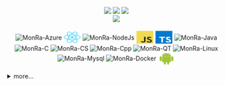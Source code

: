 <!--Hello
<h2><img src="https://emojis.slackmojis.com/emojis/images/1531849430/4246/blob-sunglasses.gif?1531849430" width="30"/> Hi There👋 , I'm MonRá! <img src="https://media.giphy.com/media/12oufCB0MyZ1Go/giphy.gif" width="50"><img src="https://i.giphy.com/9KawrQzIwdAYg.webp" width="50"></h2>
-->

<div>
  </p>
  <div align="center">
   <a href="https://www.facebook.com/ramon.chaib" target="_blank"><img src="https://img.shields.io/badge/-Facebook-%230077B5?style=for-the-badge&logo=facebook&logoColor=white" target="_blank"></a> 
  <a href="https://www.instagram.com/monrapps/" target="_blank"><img src="https://img.shields.io/badge/-Instagram-%23E4405F?style=for-the-badge&logo=instagram&logoColor=white" target="_blank"></a>
  <a href="https://www.linkedin.com/in/ramon-chaib-27007635/" target="_blank"><img src="https://img.shields.io/badge/-LinkedIn-%230077B5?style=for-the-badge&logo=linkedin&logoColor=white" target="_blank"></a>   
</div>

<div align="center">
  <img src="https://i.giphy.com/MM0Jrc8BHKx3y.webp">
</div>
  
 <div style="display: inline_block" align="center"><br>
  <img align="center" alt="MonRa-Azure" height="30" width="40" src="https://cdn.jsdelivr.net/gh/devicons/devicon/icons/azure/azure-original.svg">
  <img align="center" alt="MonRa-React" height="30" width="40" src="https://raw.githubusercontent.com/devicons/devicon/master/icons/react/react-original.svg">
  <img align="center" alt="MonRa-NodeJs" height="30" width="40" src="https://cdn.jsdelivr.net/gh/devicons/devicon/icons/nodejs/nodejs-original.svg">
  <img align="center" alt="MonRa-Js" height="30" width="40" src="https://raw.githubusercontent.com/devicons/devicon/master/icons/javascript/javascript-original.svg">     <img align="center" alt="MonRa-Ts" height="30" width="40" src="https://raw.githubusercontent.com/devicons/devicon/master/icons/typescript/typescript-original.svg">
  <img align="center" alt="MonRa-Java" height="30" width="40" src="https://cdn.jsdelivr.net/gh/devicons/devicon/icons/java/java-original.svg">
  <img align="center" alt="MonRa-C" height="30" width="40" src="https://cdn.jsdelivr.net/gh/devicons/devicon/icons/c/c-original.svg">
  <img align="center" alt="MonRa-CS" height="30" width="40" src="https://cdn.jsdelivr.net/gh/devicons/devicon/icons/csharp/csharp-original.svg">
  <img align="center" alt="MonRa-Cpp" height="30" width="40" src="https://cdn.jsdelivr.net/gh/devicons/devicon/icons/cplusplus/cplusplus-original.svg">
  <img align="center" alt="MonRa-QT" height="30" width="40" src="https://cdn.jsdelivr.net/gh/devicons/devicon/icons/qt/qt-original.svg">
  <img align="center" alt="MonRa-Linux" height="30" width="40" src="https://cdn.jsdelivr.net/gh/devicons/devicon/icons/linux/linux-original.svg">
  <img align="center" alt="MonRa-Mysql" height="30" width="40" src="https://cdn.jsdelivr.net/gh/devicons/devicon/icons/mysql/mysql-original.svg">
  <img align="center" alt="MonRa-Docker" height="30" width="40" src="https://cdn.jsdelivr.net/gh/devicons/devicon/icons/docker/docker-original.svg">  
  <img align="center" alt="MonRa-Android" height="30" width="40" src="https://github.com/devicons/devicon/blob/master/icons/android/android-original.svg">
  
</div>
</a>

</br>
<!--
[![github activity graph](https://activity-graph.herokuapp.com/graph?username=monrapps&theme=chartreuse-dark)](https://github.com/monrapps/)
-->
<div>
<details>
      <summary>more...</summary>
      
<!--
### <img src="https://media.giphy.com/media/VgCDAzcKvsR6OM0uWg/giphy.gif" width="50"> A little more about me...  

```javascript
const monra = {
    pronouns: "He" | "Him",
    code: ["any"],
    askMeAbout: ["any"],
    technologies: {
        backEnd: {
            js: ["any"],
        },
        mobileApp: {
            native: ["Android Development"]
        },
        devOps: ["AWS", "Docker🐳", "Route53", "Nginx"],
        databases: ["mongo", "MySql", "sqlite"],
        misc: ["Firebase", "Socket.IO", "selenium", "open-cv", "php", "SuiteApp"]
    },
    architecture: ["Serverless Architecture", "Progressive web applications", "Single page applications"],
    currentFocus: "Building Robots to ease opertations",
    funFact: "There are two ways to write error-free programs; only the third one works"
};
```
-->

---
<!--START_SECTION:waka-->
![Code Time](http://img.shields.io/badge/Code%20Time-1%2C318%20hrs%2038%20mins-blue)

![Profile Views](http://img.shields.io/badge/Profile%20Views-0-blue)

![Lines of code](https://img.shields.io/badge/From%20Hello%20World%20I%27ve%20Written-5.1%20million%20lines%20of%20code-blue)

**🐱 My GitHub Data** 

> 📦 75.2 kB Used in GitHub's Storage 
 > 
> 🏆 4,342 Contributions in the Year 2025
 > 
> 🚫 Not Opted to Hire
 > 
> 📜 25 Public Repositories 
 > 
> 🔑 23 Private Repositories 
 > 
**I'm an Early 🐤** 

```text
🌞 Morning                9862 commits        ████████░░░░░░░░░░░░░░░░░   31.43 % 
🌆 Daytime                13319 commits       ███████████░░░░░░░░░░░░░░   42.45 % 
🌃 Evening                4451 commits        ████░░░░░░░░░░░░░░░░░░░░░   14.19 % 
🌙 Night                  3745 commits        ███░░░░░░░░░░░░░░░░░░░░░░   11.94 % 
```
📅 **I'm Most Productive on Thursday** 

```text
Monday                   5684 commits        █████░░░░░░░░░░░░░░░░░░░░   18.12 % 
Tuesday                  5831 commits        █████░░░░░░░░░░░░░░░░░░░░   18.58 % 
Wednesday                6008 commits        █████░░░░░░░░░░░░░░░░░░░░   19.15 % 
Thursday                 6833 commits        █████░░░░░░░░░░░░░░░░░░░░   21.78 % 
Friday                   4390 commits        ███░░░░░░░░░░░░░░░░░░░░░░   13.99 % 
Saturday                 1485 commits        █░░░░░░░░░░░░░░░░░░░░░░░░   04.73 % 
Sunday                   1146 commits        █░░░░░░░░░░░░░░░░░░░░░░░░   03.65 % 
```


📊 **This Week I Spent My Time On** 

```text
🕑︎ Time Zone: America/Sao_Paulo

💬 Programming Languages: 
Python                   7 hrs 36 mins       ██████████░░░░░░░░░░░░░░░   40.44 % 
Markdown                 5 hrs 24 mins       ███████░░░░░░░░░░░░░░░░░░   28.72 % 
Other                    1 hr 36 mins        ██░░░░░░░░░░░░░░░░░░░░░░░   08.54 % 
JSON                     1 hr 7 mins         █░░░░░░░░░░░░░░░░░░░░░░░░   05.93 % 
Bash                     53 mins             █░░░░░░░░░░░░░░░░░░░░░░░░   04.73 % 

🔥 Editors: 
Cursor                   18 hrs 47 mins      █████████████████████████   99.83 % 
VS Code                  1 min               ░░░░░░░░░░░░░░░░░░░░░░░░░   00.17 % 

🐱‍💻 Projects: 
nlm-gww-watcher          16 hrs 3 mins       █████████████████████░░░░   85.30 % 
gridsafe-ota-c           57 mins             █░░░░░░░░░░░░░░░░░░░░░░░░   05.05 % 
chatbot                  46 mins             █░░░░░░░░░░░░░░░░░░░░░░░░   04.16 % 
frigate                  38 mins             █░░░░░░░░░░░░░░░░░░░░░░░░   03.40 % 
gww-v6i                  11 mins             ░░░░░░░░░░░░░░░░░░░░░░░░░   01.05 % 

💻 Operating System: 
WSL                      18 hrs 49 mins      █████████████████████████   100.00 % 
```

**I Mostly Code in C++** 

```text
C                        17 repos            ████░░░░░░░░░░░░░░░░░░░░░   17.89 % 
Python                   14 repos            ████░░░░░░░░░░░░░░░░░░░░░   14.74 % 
JavaScript               10 repos            ███░░░░░░░░░░░░░░░░░░░░░░   10.53 % 
Shell                    6 repos             ██░░░░░░░░░░░░░░░░░░░░░░░   06.32 % 
HTML                     6 repos             ██░░░░░░░░░░░░░░░░░░░░░░░   06.32 % 
```



**Timeline**

![Lines of Code chart](https://raw.githubusercontent.com/monrapps/monrapps/master/assets/bar_graph.png)


 Last Updated on 28/09/2025 14:36:50 UTC
<!--END_SECTION:waka-->
